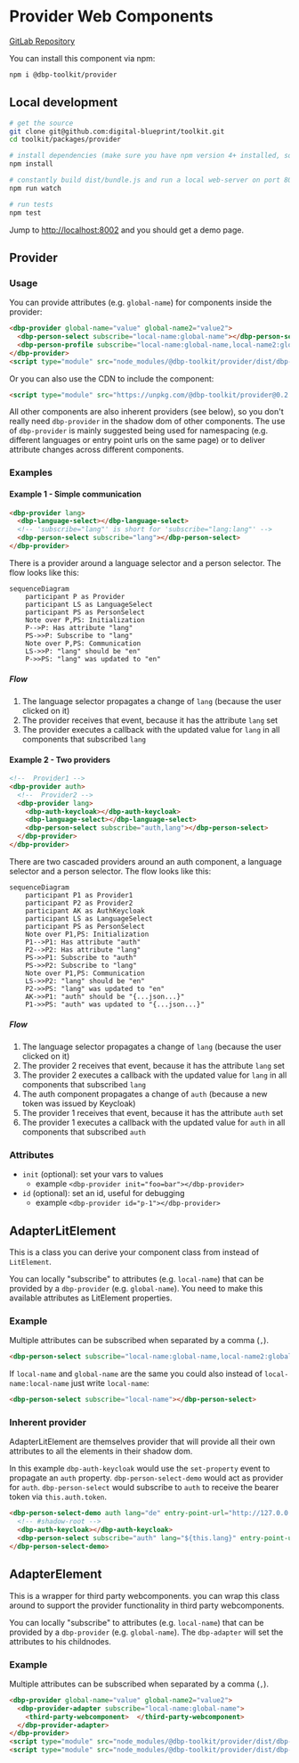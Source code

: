 # Provider Web Components

[GitLab Repository](https://github.com/digital-blueprint/toolkit)

You can install this component via npm:

```bash
npm i @dbp-toolkit/provider
```

## Local development

```bash
# get the source
git clone git@github.com:digital-blueprint/toolkit.git
cd toolkit/packages/provider

# install dependencies (make sure you have npm version 4+ installed, so symlinks to the git submodules are created automatically)
npm install

# constantly build dist/bundle.js and run a local web-server on port 8002 
npm run watch

# run tests
npm test
```

Jump to <http://localhost:8002> and you should get a demo page.

## Provider

### Usage

You can provide attributes (e.g. `global-name`) for components inside the provider:

```html
<dbp-provider global-name="value" global-name2="value2">
  <dbp-person-select subscribe="local-name:global-name"></dbp-person-select>
  <dbp-person-profile subscribe="local-name:global-name,local-name2:global-name2"></dbp-person-profile>
</dbp-provider>
<script type="module" src="node_modules/@dbp-toolkit/provider/dist/dbp-provider.js"></script>
```

Or you can also use the CDN to include the component:

```html
<script type="module" src="https://unpkg.com/@dbp-toolkit/provider@0.2.2/dist/dbp-provider.js"></script>
```

All other components are also inherent providers (see below), so you don't really need `dbp-provider` in the shadow dom
of other components. The use of `dbp-provider` is mainly suggested being used for namespacing (e.g. different languages
or entry point urls on the same page) or to deliver attribute changes across different components.

### Examples

#### Example 1 - Simple communication

```html
<dbp-provider lang>
  <dbp-language-select></dbp-language-select>
  <!-- 'subscribe="lang"' is short for 'subscribe="lang:lang"' --> 
  <dbp-person-select subscribe="lang"></dbp-person-select>
</dbp-provider>
```

There is a provider around a language selector and a person selector.
The flow looks like this:

```mermaid
sequenceDiagram
    participant P as Provider
    participant LS as LanguageSelect
    participant PS as PersonSelect
    Note over P,PS: Initialization
    P-->P: Has attribute "lang"
    PS->>P: Subscribe to "lang"
    Note over P,PS: Communication
    LS->>P: "lang" should be "en"
    P->>PS: "lang" was updated to "en"
```

##### Flow

1) The language selector propagates a change of `lang` (because the user clicked on it)
2) The provider receives that event, because it has the attribute `lang` set
3) The provider executes a callback with the updated value for `lang` in all components that subscribed `lang`

#### Example 2 - Two providers

```html
<!--  Provider1 -->
<dbp-provider auth>
  <!--  Provider2 -->
  <dbp-provider lang>
    <dbp-auth-keycloak></dbp-auth-keycloak>
    <dbp-language-select></dbp-language-select>
    <dbp-person-select subscribe="auth,lang"></dbp-person-select>
  </dbp-provider>
</dbp-provider>
```

There are two cascaded providers around an auth component, a language selector and a person selector.
The flow looks like this:

```mermaid
sequenceDiagram
    participant P1 as Provider1
    participant P2 as Provider2
    participant AK as AuthKeycloak
    participant LS as LanguageSelect
    participant PS as PersonSelect
    Note over P1,PS: Initialization
    P1-->P1: Has attribute "auth"
    P2-->P2: Has attribute "lang"
    PS->>P1: Subscribe to "auth"
    PS->>P2: Subscribe to "lang"
    Note over P1,PS: Communication
    LS->>P2: "lang" should be "en"
    P2->>PS: "lang" was updated to "en"
    AK->>P1: "auth" should be "{...json...}"
    P1->>PS: "auth" was updated to "{...json...}"
```

##### Flow

1) The language selector propagates a change of `lang` (because the user clicked on it)
2) The provider 2 receives that event, because it has the attribute `lang` set
3) The provider 2 executes a callback with the updated value for `lang` in all components that subscribed `lang`
4) The auth component propagates a change of `auth` (because a new token was issued by Keycloak)
5) The provider 1 receives that event, because it has the attribute `auth` set
6) The provider 1 executes a callback with the updated value for `auth` in all components that subscribed `auth`

### Attributes

- `init` (optional): set your vars to values
  - example `<dbp-provider init="foo=bar"></dbp-provider>`
- `id` (optional): set an id, useful for debugging
  - example `<dbp-provider id="p-1"></dbp-provider>`

## AdapterLitElement

This is a class you can derive your component class from instead of `LitElement`.

You can locally "subscribe" to attributes (e.g. `local-name`) that can be provided by a `dbp-provider` (e.g. `global-name`).
You need to make this available attributes as LitElement properties.

### Example

Multiple attributes can be subscribed when separated by a comma (`,`).

```html
<dbp-person-select subscribe="local-name:global-name,local-name2:global-name2"></dbp-person-select>
```

If `local-name` and `global-name` are the same you could also instead of `local-name:local-name` just write `local-name`:

```html
<dbp-person-select subscribe="local-name"></dbp-person-select>
```

### Inherent provider

AdapterLitElement are themselves provider that will provide all their own attributes to all the elements in their shadow dom.

In this example `dbp-auth-keycloak` would use the `set-property` event to propagate an `auth` property.
`dbp-person-select-demo` would act as provider for `auth`. `dbp-person-select` would subscribe to `auth` to receive
the bearer token via `this.auth.token`.

```html
<dbp-person-select-demo auth lang="de" entry-point-url="http://127.0.0.1:8000">
  <!-- #shadow-root -->
  <dbp-auth-keycloak></dbp-auth-keycloak>
  <dbp-person-select subscribe="auth" lang="${this.lang}" entry-point-url="${this.entryPointUrl}"></dbp-person-select>
</dbp-person-select-demo>
```

## AdapterElement

This is a wrapper for third party webcomponents. you can wrap this class around to support the provider functionality in third party webcomponents.

You can locally "subscribe" to attributes (e.g. `local-name`) that can be provided by a `dbp-provider` (e.g. `global-name`). The `dbp-adapter` will set the attributes to his childnodes.

### Example

Multiple attributes can be subscribed when separated by a comma (`,`).

```html
<dbp-provider global-name="value" global-name2="value2">
  <dbp-provider-adapter subscribe="local-name:global-name">
    <third-party-webcomponent>  </third-party-webcomponent>
  </dbp-provider-adapter>
</dbp-provider>
<script type="module" src="node_modules/@dbp-toolkit/provider/dist/dbp-provider.js"></script>
<script type="module" src="node_modules/@dbp-toolkit/provider/dist/dbp-adapter.js"></script>
```